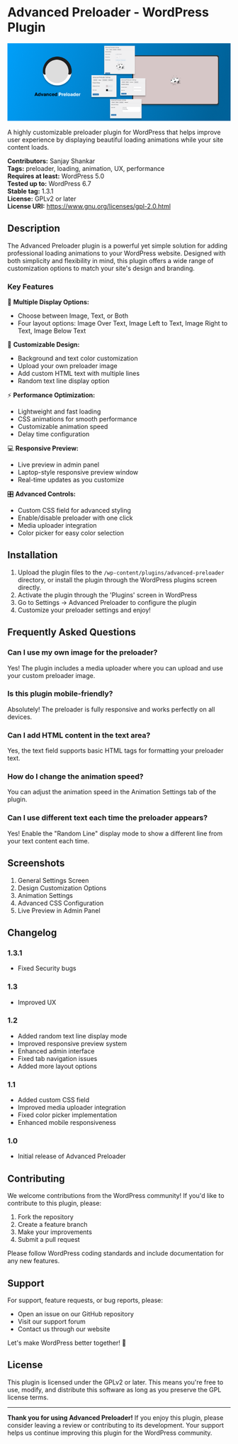 # Advanced Preloader - WordPress Plugin

![Plugin Banner](assets/banner.png)

A highly customizable preloader plugin for WordPress that helps improve user experience by displaying beautiful loading animations while your site content loads.

**Contributors:** Sanjay Shankar  
**Tags:** preloader, loading, animation, UX, performance  
**Requires at least:** WordPress 5.0  
**Tested up to:** WordPress 6.7  
**Stable tag:** 1.3.1  
**License:** GPLv2 or later  
**License URI:** https://www.gnu.org/licenses/gpl-2.0.html

## Description

The Advanced Preloader plugin is a powerful yet simple solution for adding professional loading animations to your WordPress website. Designed with both simplicity and flexibility in mind, this plugin offers a wide range of customization options to match your site's design and branding.

### Key Features

🎨 **Multiple Display Options:**
- Choose between Image, Text, or Both
- Four layout options: Image Over Text, Image Left to Text, Image Right to Text, Image Below Text

🌈 **Customizable Design:**
- Background and text color customization
- Upload your own preloader image
- Add custom HTML text with multiple lines
- Random text line display option

⚡ **Performance Optimization:**
- Lightweight and fast loading
- CSS animations for smooth performance
- Customizable animation speed
- Delay time configuration

💻 **Responsive Preview:**
- Live preview in admin panel
- Laptop-style responsive preview window
- Real-time updates as you customize

🎛️ **Advanced Controls:**
- Custom CSS field for advanced styling
- Enable/disable preloader with one click
- Media uploader integration
- Color picker for easy color selection

## Installation

1. Upload the plugin files to the `/wp-content/plugins/advanced-preloader` directory, or install the plugin through the WordPress plugins screen directly.
2. Activate the plugin through the 'Plugins' screen in WordPress
3. Go to Settings → Advanced Preloader to configure the plugin
4. Customize your preloader settings and enjoy!

## Frequently Asked Questions

### Can I use my own image for the preloader?
Yes! The plugin includes a media uploader where you can upload and use your custom preloader image.

### Is this plugin mobile-friendly?
Absolutely! The preloader is fully responsive and works perfectly on all devices.

### Can I add HTML content in the text area?
Yes, the text field supports basic HTML tags for formatting your preloader text.

### How do I change the animation speed?
You can adjust the animation speed in the Animation Settings tab of the plugin.

### Can I use different text each time the preloader appears?
Yes! Enable the "Random Line" display mode to show a different line from your text content each time.

## Screenshots

1. General Settings Screen
2. Design Customization Options
3. Animation Settings
4. Advanced CSS Configuration
5. Live Preview in Admin Panel

## Changelog

### 1.3.1
- Fixed Security bugs

### 1.3
- Improved UX

### 1.2
- Added random text line display mode
- Improved responsive preview system
- Enhanced admin interface
- Fixed tab navigation issues
- Added more layout options

### 1.1
- Added custom CSS field
- Improved media uploader integration
- Fixed color picker implementation
- Enhanced mobile responsiveness

### 1.0
- Initial release of Advanced Preloader

## Contributing

We welcome contributions from the WordPress community! If you'd like to contribute to this plugin, please:

1. Fork the repository
2. Create a feature branch
3. Make your improvements
4. Submit a pull request

Please follow WordPress coding standards and include documentation for any new features.

## Support

For support, feature requests, or bug reports, please:
- Open an issue on our GitHub repository
- Visit our support forum
- Contact us through our website

Let's make WordPress better together! 💪

## License

This plugin is licensed under the GPLv2 or later. This means you're free to use, modify, and distribute this software as long as you preserve the GPL license terms.

---

**Thank you for using Advanced Preloader!** If you enjoy this plugin, please consider leaving a review or contributing to its development. Your support helps us continue improving this plugin for the WordPress community.
